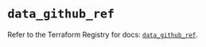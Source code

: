 # `data_github_ref`

Refer to the Terraform Registry for docs: [`data_github_ref`](https://registry.terraform.io/providers/integrations/github/6.3.0/docs/data-sources/ref).
